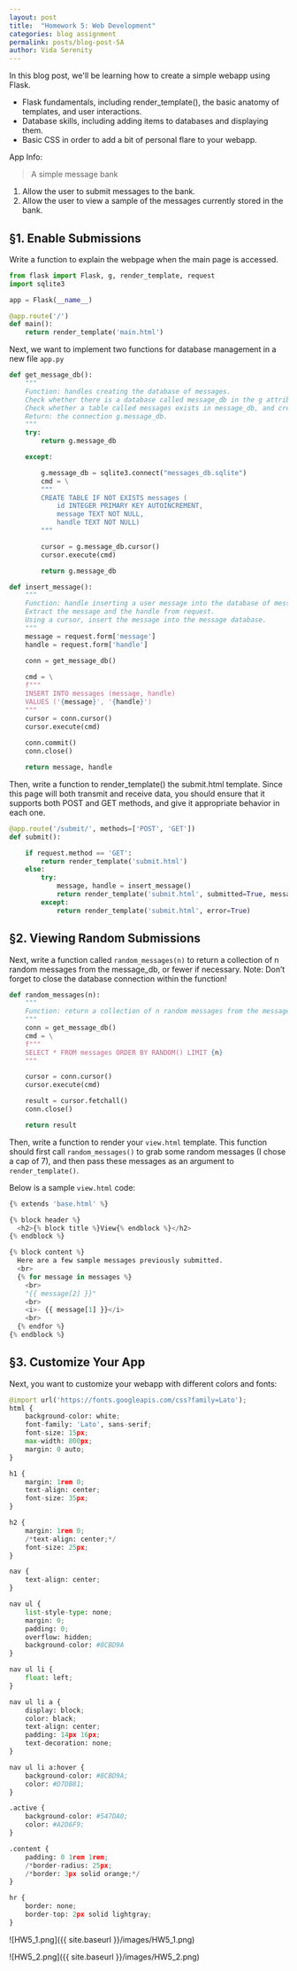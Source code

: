 ```yaml
---
layout: post
title:  "Homework 5: Web Development"
categories: blog assignment
permalink: posts/blog-post-5A
author: Vida Serenity 
---
```


In this blog post, we'll be learning how to create a simple webapp using Flask.
- Flask fundamentals, including render_template(), the basic anatomy of templates, and user interactions.
- Database skills, including adding items to databases and displaying them.
- Basic CSS in order to add a bit of personal flare to your webapp.

App Info:
> A simple message bank
1. Allow the user to submit messages to the bank.
2. Allow the user to view a sample of the messages currently stored in the bank.

## §1. Enable Submissions

Write a function to explain the webpage when the main page is accessed.
```python 
from flask import Flask, g, render_template, request 
import sqlite3

app = Flask(__name__)

@app.route('/')
def main():
    return render_template('main.html')
```

Next, we want to implement two functions for database management in a new file `app.py`

```python
def get_message_db():
    """
    Function: handles creating the database of messages.
    Check whether there is a database called message_db in the g attribute of the app. If not, then connect to that database, ensuring that the connection is an attribute of g.
    Check whether a table called messages exists in message_db, and create it if not. 
    Return: the connection g.message_db.
    """
    try:
        return g.message_db

    except: 

        g.message_db = sqlite3.connect("messages_db.sqlite")
        cmd = \
        """
        CREATE TABLE IF NOT EXISTS messages (
            id INTEGER PRIMARY KEY AUTOINCREMENT,
            message TEXT NOT NULL,
            handle TEXT NOT NULL)
        """

        cursor = g.message_db.cursor()
        cursor.execute(cmd)

        return g.message_db
```

```python
def insert_message():
    """
    Function: handle inserting a user message into the database of messages
    Extract the message and the handle from request.
    Using a cursor, insert the message into the message database.
    """
    message = request.form['message']
    handle = request.form['handle']
    
    conn = get_message_db()

    cmd = \
    f"""
    INSERT INTO messages (message, handle) 
    VALUES ('{message}', '{handle}')
    """
    cursor = conn.cursor()
    cursor.execute(cmd)
    
    conn.commit()
    conn.close()

    return message, handle
```

Then, write a function to render_template() the submit.html template. 
Since this page will both transmit and receive data, you should ensure that it supports both POST and GET methods, 
and give it appropriate behavior in each one.

```python
@app.route('/submit/', methods=['POST', 'GET'])
def submit():

    if request.method == 'GET':
        return render_template('submit.html')
    else:
        try:
            message, handle = insert_message()
            return render_template('submit.html', submitted=True, message=message, handle=handle)
        except: 
            return render_template('submit.html', error=True)
```

## §2. Viewing Random Submissions

Next, write a function called `random_messages(n)` to return a collection of n random messages from the message_db, or fewer if necessary.
Note: Don’t forget to close the database connection within the function!
```python
def random_messages(n):
    """
    Function: return a collection of n random messages from the message_db, or fewer if necessary.
    """
    conn = get_message_db()
    cmd = \
    f"""
    SELECT * FROM messages ORDER BY RANDOM() LIMIT {n}
    """

    cursor = conn.cursor()
    cursor.execute(cmd)

    result = cursor.fetchall()
    conn.close()

    return result
```

Then, write a function to render your `view.html` template. 
This function should first call `random_messages()` to grab some random messages (I chose a cap of 7), 
and then pass these messages as an argument to `render_template()`.

Below is a sample `view.html` code:
```python
{% extends 'base.html' %}

{% block header %}
  <h2>{% block title %}View{% endblock %}</h2>
{% endblock %}

{% block content %}
  Here are a few sample messages previously submitted.
  <br>
  {% for message in messages %}
    <br>
    "{{ message[2] }}"
    <br>
    <i>- {{ message[1] }}</i>
    <br>
  {% endfor %}
{% endblock %}
```

## §3. Customize Your App

Next, you want to customize your webapp with different colors and fonts:
```python
@import url('https://fonts.googleapis.com/css?family=Lato');
html {
    background-color: white;
    font-family: 'Lato', sans-serif;
    font-size: 15px;
    max-width: 800px;
    margin: 0 auto; 
}

h1 {
    margin: 1rem 0;
    text-align: center;
    font-size: 35px;
}

h2 {
    margin: 1rem 0;
    /*text-align: center;*/
    font-size: 25px;
}

nav {
    text-align: center;
}

nav ul {
    list-style-type: none;
    margin: 0;
    padding: 0;
    overflow: hidden;
    background-color: #8CBD9A
}

nav ul li {
    float: left;
}

nav ul li a {
    display: block;
    color: black;
    text-align: center;
    padding: 14px 16px;
    text-decoration: none;
}

nav ul li a:hover {
    background-color: #8CBD9A;
    color: #D7DB81;
}

.active {
    background-color: #547DA0;
    color: #A2D6F9;
}

.content {
    padding: 0 1rem 1rem;
    /*border-radius: 25px;
    /*border: 3px solid orange;*/
}

hr {
    border: none;
    border-top: 2px solid lightgray;
}
```

![HW5_1.png]({{ site.baseurl }}/images/HW5_1.png)

![HW5_2.png]({{ site.baseurl }}/images/HW5_2.png)
